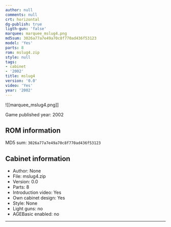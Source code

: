 ```yaml
---
author: null
comments: null
crt: horizontal
dg-publish: true
ligth-gun: 'false'
marquee: marquee_mslug4.png
md5sum: 3026a77a7e49a70c8f770ad436f53123
model: 'Yes'
parts: 8
rom: mslug4.zip
style: null
tags:
- cabinet
- '2002'
title: mslug4
version: '0.0'
video: 'Yes'
year: '2002'
---
```


![[marquee_mslug4.png]]

Game published year: 2002

## ROM information

MD5 sum: `3026a77a7e49a70c8f770ad436f53123` 

## Cabinet information

- Author: None
- File: mslug4.zip
- Version: 0.0
- Parts: 8
- Introduction video: Yes
- Own cabinet design: Yes
- Style: None
- Light guns: no
- AGEBasic enabled: no

---
